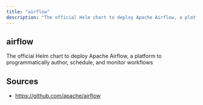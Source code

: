```yaml
---
title: "airflow"
description: "The official Helm chart to deploy Apache Airflow, a platform to programmatically author, schedule, and monitor workflows"
---
```


## airflow

The official Helm chart to deploy Apache Airflow, a platform to programmatically author, schedule, and monitor workflows

## Sources

- https://github.com/apache/airflow
